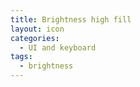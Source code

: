 ```yaml
---
title: Brightness high fill
layout: icon
categories:
  - UI and keyboard
tags:
  - brightness
---
```

